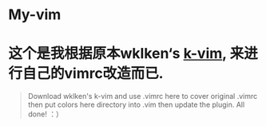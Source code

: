 My-vim
=======================

# 这个是我根据原本wklken‘s [k-vim](https://github.com/wklken/k-vim), 来进行自己的vimrc改造而已.
> Download wklken's k-vim and use .vimrc here to cover original .vimrc then put colors here directory into .vim then update the plugin. All done! ：）
